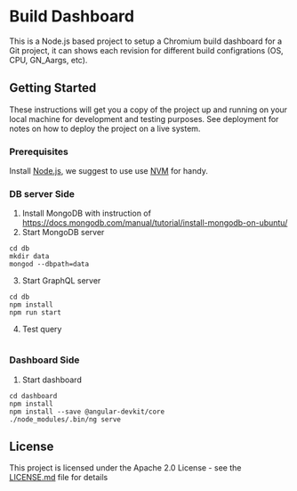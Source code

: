 # Build Dashboard

This is a Node.js based project to setup a Chromium build dashboard for a Git project, it can shows each revision for different build configrations (OS, CPU, GN_Aargs, etc).

## Getting Started

These instructions will get you a copy of the project up and running on your local machine for development and testing purposes. See deployment for notes on how to deploy the project on a live system.

### Prerequisites

Install [Node.js](https://nodejs.org/en/), we suggest to use use [NVM](https://github.com/creationix/nvm) for handy.

### DB server Side
1. Install MongoDB with instruction of https://docs.mongodb.com/manual/tutorial/install-mongodb-on-ubuntu/
2. Start MongoDB server
```
cd db
mkdir data
mongod --dbpath=data
```
3. Start GraphQL server
```
cd db
npm install
npm run start
```

4. Test query
```
```

### Dashboard Side
1. Start dashboard
```
cd dashboard
npm install
npm install --save @angular-devkit/core
./node_modules/.bin/ng serve
```

## License

This project is licensed under the Apache 2.0 License - see the [LICENSE.md](LICENSE.md) file for details
